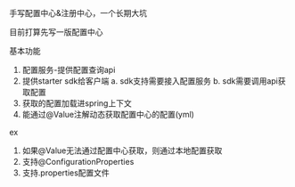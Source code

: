 手写配置中心&注册中心，一个长期大坑  

目前打算先写一版配置中心  

基本功能
1. 配置服务-提供配置查询api
2. 提供starter sdk给客户端
a. sdk支持需要接入配置服务
b. sdk需要调用api获取配置
3. 获取的配置加载进spring上下文
4. 能通过@Value注解动态获取配置中心的配置(yml)

ex
1. 如果@Value无法通过配置中心获取，则通过本地配置获取
2. 支持@ConfigurationProperties
3. 支持.properties配置文件